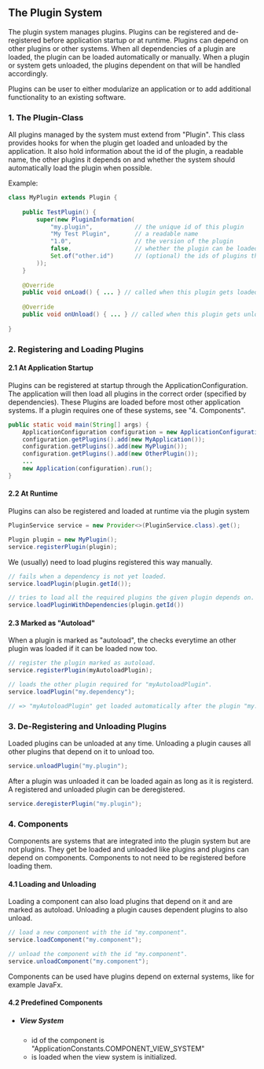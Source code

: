 ## The Plugin System

The plugin system manages plugins. Plugins can be registered and de-registered before application startup or at runtime. Plugins can depend on other plugins or other systems. When all dependencies of a plugin are loaded, the plugin can be loaded automatically or manually. When a plugin or system gets unloaded, the plugins dependent on that will be handled accordingly. 

Plugins can be user to either modularize an application or to add additional functionality to an existing software.



### 1. The Plugin-Class

All plugins managed by the system must extend from "Plugin". This class provides hooks for when the plugin get loaded and unloaded by the application. It also hold information about the id of the plugin, a readable name, the other plugins it depends on and whether the system should automatically load the plugin when possible.

Example:

```java
class MyPlugin extends Plugin {
    
    public TestPlugin() {
        super(new PluginInformation(
            "my.plugin",            // the unique id of this plugin 
            "My Test Plugin",       // a readable name
            "1.0",                  // the version of the plugin
            false,                  // whether the plugin can be loaded automatically
            Set.of("other.id")      // (optional) the ids of plugins that must be loaded for this plugin to be able to load
        ));
    }
    
    @Override
    public void onLoad() { ... } // called when this plugin gets loaded.
    
    @Override
    public void onUnload() { ... } // called when this plugin gets unloaded.
    
}
```





### 2. Registering and Loading Plugins



#### 2.1 At Application Startup

Plugins can be registered at startup through the ApplicationConfiguration. The application will then load all plugins in the correct order (specified by dependencies). These Plugins are loaded before most other application systems. If a plugin requires one of these systems, see "4. Components".

```java
public static void main(String[] args) {
    ApplicationConfiguration configuration = new ApplicationConfiguration();
    configuration.getPlugins().add(new MyApplication());
    configuration.getPlugins().add(new MyPlugin());
    configuration.getPlugins().add(new OtherPlugin());
    ...
    new Application(configuration).run();   
}
```



#### 2.2 At Runtime

Plugins can also be registered and loaded at runtime via the plugin system

```java
PluginService service = new Provider<>(PluginService.class).get();

Plugin plugin = new MyPlugin();
service.registerPlugin(plugin);
```

We (usually) need to load plugins registered this way manually.

```java
// fails when a dependency is not yet loaded.
service.loadPlugin(plugin.getId());

// tries to load all the required plugins the given plugin depends on.
service.loadPluginWithDependencies(plugin.getId())
```



#### 2.3 Marked as "Autoload"

When a plugin is marked as "autoload", the checks everytime an other plugin was loaded if it can be loaded now too.

```java
// register the plugin marked as autoload.
service.registerPlugin(myAutoloadPlugin);

// loads the other plugin required for "myAutoloadPlugin".
service.loadPlugin("my.dependency");

// => "myAutoloadPlugin" get loaded automatically after the plugin "my.dependency".
```





### 3. De-Registering and Unloading Plugins

Loaded plugins can be unloaded at any time. Unloading a plugin causes all other plugins that depend on it to unload too.

```java
service.unloadPlugin("my.plugin");
```

After a plugin was unloaded it can be loaded again as long as it is registerd. A registered and unloaded plugin can be deregistered.

```java
service.deregisterPlugin("my.plugin");
```





### 4. Components

Components are systems that are integrated into the plugin system but are not plugins. They get be loaded and unloaded like plugins and plugins can depend on components. Components to not need to be registered before loading them.



#### 4.1 Loading and Unloading

Loading a component can also load plugins that depend on it and are marked as autoload. Unloading a plugin causes dependent plugins to also unload.

```java
// load a new component with the id "my.component".
service.loadComponent("my.component");

// unload the component with the id "my.component".
service.unloadComponent("my.component");
```

Components can be used have plugins depend on external systems, like for example JavaFx.



#### 4.2 Predefined Components

- ##### View System

  - id of the component is "ApplicationConstants.COMPONENT_VIEW_SYSTEM"
  - is loaded when the view system is initialized.

